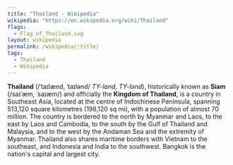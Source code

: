 ```yaml
---
title: "Thailand - Wikipedia"
wikipedia: "https://en.wikipedia.org/wiki/Thailand"
flags:
  - Flag_of_Thailand.svg
layout: wikipedia
permalink: /wikipedia/:title/
tags:
  - Thailand
  - Wikipedia
---
```

**Thailand** (/ˈtaɪlænd, ˈtaɪlənd/ *TY-land*, *TY-lənd*), historically known as **Siam** (/saɪˈæm, ˈsaɪæm/) and officially the **Kingdom of Thailand**, is a country in Southeast Asia, located at the centre of Indochinese Peninsula, spanning 513,120 square kilometres (198,120 sq mi), with a population of almost 70 million. The country is bordered to the north by Myanmar and Laos, to the east by Laos and Cambodia, to the south by the Gulf of Thailand and Malaysia, and to the west by the Andaman Sea and the extremity of Myanmar. Thailand also shares maritime borders with Vietnam to the southeast, and Indonesia and India to the southwest. Bangkok is the nation's capital and largest city.
